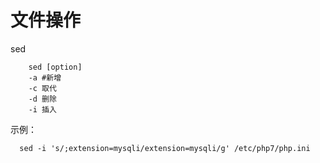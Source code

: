 
# 文件操作

sed
```shell
    sed [option]
    -a #新增
    -c 取代
    -d 删除
    -i 插入
```
示例：
```shell
  sed -i 's/;extension=mysqli/extension=mysqli/g' /etc/php7/php.ini
```
